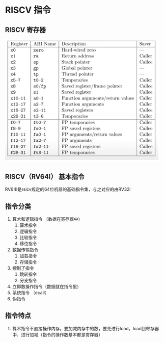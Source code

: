 # RISCV 指令
## RISCV 寄存器
![base registers](../pictures/riscv_base_registers.png)



## RISCV（RV64I） 基本指令
RV64I是rsicv规定的64位机器的基础指令集，与之对应的由RV32I

## 指令分类
1. 算术和逻辑指令 （数据在寄存器中）
    1. 算术指令
    2. 逻辑指令
    3. 比较指令
    4. 移位指令
2. 数据传输指令
    1. 加载指令
    2. 存储指令
3. 控制了指令
    1. 跳转指令
    2. 分支指令
4. 立即数操作指令（数据就在指令里）
5. 系统指令 （ecall）
6. 伪指令

## 指令特点
1. 算术指令不直接操作内存，要加减内存中的数，要先进行load，load到寄存器中，进行加减（指令的操作数基本都是寄存器）

